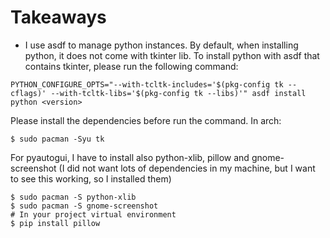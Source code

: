 # Takeaways

* I use asdf to manage python instances. By default, when installing python, it does not come with tkinter lib. To install python with
asdf that contains tkinter, please run the following command:
```
PYTHON_CONFIGURE_OPTS="--with-tcltk-includes='$(pkg-config tk --cflags)' --with-tcltk-libs='$(pkg-config tk --libs)'" asdf install python <version>
```
Please install the dependencies before run the command. In arch:
```
$ sudo pacman -Syu tk
```

For pyautogui, I have to install also python-xlib, pillow and gnome-screenshot (I did not want lots of dependencies in my machine, but I want to
see this working, so I installed them)
```
$ sudo pacman -S python-xlib
$ sudo pacman -S gnome-screenshot
# In your project virtual environment
$ pip install pillow
```
